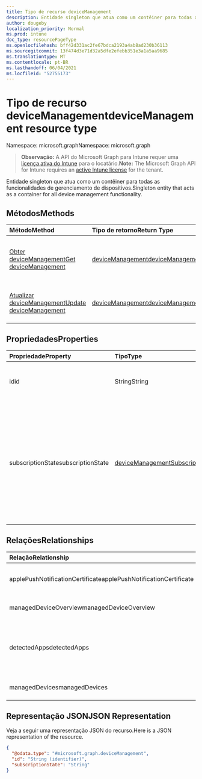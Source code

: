 ```yaml
---
title: Tipo de recurso deviceManagement
description: Entidade singleton que atua como um contêiner para todas as funcionalidades de gerenciamento de dispositivos.
author: dougeby
localization_priority: Normal
ms.prod: intune
doc_type: resourcePageType
ms.openlocfilehash: bff42d331ac2fe67bdca2193a4ab8ad230b36113
ms.sourcegitcommit: 13f474d3e71d32a5dfe2efebb351e3a1a5aa9685
ms.translationtype: MT
ms.contentlocale: pt-BR
ms.lasthandoff: 06/04/2021
ms.locfileid: "52755173"
---
```

# <a name="devicemanagement-resource-type"></a><span data-ttu-id="e411d-103">Tipo de recurso deviceManagement</span><span class="sxs-lookup"><span data-stu-id="e411d-103">deviceManagement resource type</span></span>

<span data-ttu-id="e411d-104">Namespace: microsoft.graph</span><span class="sxs-lookup"><span data-stu-id="e411d-104">Namespace: microsoft.graph</span></span>

> <span data-ttu-id="e411d-105">**Observação:** A API do Microsoft Graph para Intune requer uma [licença ativa do Intune](https://go.microsoft.com/fwlink/?linkid=839381) para o locatário.</span><span class="sxs-lookup"><span data-stu-id="e411d-105">**Note:** The Microsoft Graph API for Intune requires an [active Intune license](https://go.microsoft.com/fwlink/?linkid=839381) for the tenant.</span></span>

<span data-ttu-id="e411d-106">Entidade singleton que atua como um contêiner para todas as funcionalidades de gerenciamento de dispositivos.</span><span class="sxs-lookup"><span data-stu-id="e411d-106">Singleton entity that acts as a container for all device management functionality.</span></span>

## <a name="methods"></a><span data-ttu-id="e411d-107">Métodos</span><span class="sxs-lookup"><span data-stu-id="e411d-107">Methods</span></span>
|<span data-ttu-id="e411d-108">Método</span><span class="sxs-lookup"><span data-stu-id="e411d-108">Method</span></span>|<span data-ttu-id="e411d-109">Tipo de retorno</span><span class="sxs-lookup"><span data-stu-id="e411d-109">Return Type</span></span>|<span data-ttu-id="e411d-110">Descrição</span><span class="sxs-lookup"><span data-stu-id="e411d-110">Description</span></span>|
|:---|:---|:---|
|[<span data-ttu-id="e411d-111">Obter deviceManagement</span><span class="sxs-lookup"><span data-stu-id="e411d-111">Get deviceManagement</span></span>](../api/intune-devices-devicemanagement-get.md)|[<span data-ttu-id="e411d-112">deviceManagement</span><span class="sxs-lookup"><span data-stu-id="e411d-112">deviceManagement</span></span>](../resources/intune-devices-devicemanagement.md)|<span data-ttu-id="e411d-113">Leia as propriedades e as relações do objeto [deviceManagement](../resources/intune-devices-devicemanagement.md).</span><span class="sxs-lookup"><span data-stu-id="e411d-113">Read properties and relationships of the [deviceManagement](../resources/intune-devices-devicemanagement.md) object.</span></span>|
|[<span data-ttu-id="e411d-114">Atualizar deviceManagement</span><span class="sxs-lookup"><span data-stu-id="e411d-114">Update deviceManagement</span></span>](../api/intune-devices-devicemanagement-update.md)|[<span data-ttu-id="e411d-115">deviceManagement</span><span class="sxs-lookup"><span data-stu-id="e411d-115">deviceManagement</span></span>](../resources/intune-devices-devicemanagement.md)|<span data-ttu-id="e411d-116">Atualizar as propriedades de um objeto de [deviceManagement](../resources/intune-devices-devicemanagement.md).</span><span class="sxs-lookup"><span data-stu-id="e411d-116">Update the properties of a [deviceManagement](../resources/intune-devices-devicemanagement.md) object.</span></span>|

## <a name="properties"></a><span data-ttu-id="e411d-117">Propriedades</span><span class="sxs-lookup"><span data-stu-id="e411d-117">Properties</span></span>
|<span data-ttu-id="e411d-118">Propriedade</span><span class="sxs-lookup"><span data-stu-id="e411d-118">Property</span></span>|<span data-ttu-id="e411d-119">Tipo</span><span class="sxs-lookup"><span data-stu-id="e411d-119">Type</span></span>|<span data-ttu-id="e411d-120">Descrição</span><span class="sxs-lookup"><span data-stu-id="e411d-120">Description</span></span>|
|:---|:---|:---|
|<span data-ttu-id="e411d-121">id</span><span class="sxs-lookup"><span data-stu-id="e411d-121">id</span></span>|<span data-ttu-id="e411d-122">String</span><span class="sxs-lookup"><span data-stu-id="e411d-122">String</span></span>|<span data-ttu-id="e411d-123">O identificador exclusivo do dispositivo</span><span class="sxs-lookup"><span data-stu-id="e411d-123">Unique Identifier for the device</span></span>|
|<span data-ttu-id="e411d-124">subscriptionState</span><span class="sxs-lookup"><span data-stu-id="e411d-124">subscriptionState</span></span>|[<span data-ttu-id="e411d-125">deviceManagementSubscriptionState</span><span class="sxs-lookup"><span data-stu-id="e411d-125">deviceManagementSubscriptionState</span></span>](../resources/intune-devices-devicemanagementsubscriptionstate.md)|<span data-ttu-id="e411d-126">Estado de assinatura de gerenciamento de dispositivo móvel do locatário.</span><span class="sxs-lookup"><span data-stu-id="e411d-126">Tenant mobile device management subscription state.</span></span> <span data-ttu-id="e411d-127">Os valores possíveis são: `pending`, `active`, `warning`, `disabled`, `deleted`, `blocked`, `lockedOut`.</span><span class="sxs-lookup"><span data-stu-id="e411d-127">Possible values are: `pending`, `active`, `warning`, `disabled`, `deleted`, `blocked`, `lockedOut`.</span></span>|

## <a name="relationships"></a><span data-ttu-id="e411d-128">Relações</span><span class="sxs-lookup"><span data-stu-id="e411d-128">Relationships</span></span>
|<span data-ttu-id="e411d-129">Relação</span><span class="sxs-lookup"><span data-stu-id="e411d-129">Relationship</span></span>|<span data-ttu-id="e411d-130">Tipo</span><span class="sxs-lookup"><span data-stu-id="e411d-130">Type</span></span>|<span data-ttu-id="e411d-131">Descrição</span><span class="sxs-lookup"><span data-stu-id="e411d-131">Description</span></span>|
|:---|:---|:---|
|<span data-ttu-id="e411d-132">applePushNotificationCertificate</span><span class="sxs-lookup"><span data-stu-id="e411d-132">applePushNotificationCertificate</span></span>|[<span data-ttu-id="e411d-133">applePushNotificationCertificate</span><span class="sxs-lookup"><span data-stu-id="e411d-133">applePushNotificationCertificate</span></span>](../resources/intune-devices-applepushnotificationcertificate.md)|<span data-ttu-id="e411d-134">Certificado de notificação por push da Apple.</span><span class="sxs-lookup"><span data-stu-id="e411d-134">Apple push notification certificate.</span></span>|
|<span data-ttu-id="e411d-135">managedDeviceOverview</span><span class="sxs-lookup"><span data-stu-id="e411d-135">managedDeviceOverview</span></span>|[<span data-ttu-id="e411d-136">managedDeviceOverview</span><span class="sxs-lookup"><span data-stu-id="e411d-136">managedDeviceOverview</span></span>](../resources/intune-devices-manageddeviceoverview.md)|<span data-ttu-id="e411d-137">Visão geral do dispositivo</span><span class="sxs-lookup"><span data-stu-id="e411d-137">Device overview</span></span>|
|<span data-ttu-id="e411d-138">detectedApps</span><span class="sxs-lookup"><span data-stu-id="e411d-138">detectedApps</span></span>|<span data-ttu-id="e411d-139">Conjunto [detectedApp](../resources/intune-devices-detectedapp.md)</span><span class="sxs-lookup"><span data-stu-id="e411d-139">[detectedApp](../resources/intune-devices-detectedapp.md) collection</span></span>|<span data-ttu-id="e411d-140">A lista de aplicativos detectados associados a um dispositivo.</span><span class="sxs-lookup"><span data-stu-id="e411d-140">The list of detected apps associated with a device.</span></span>|
|<span data-ttu-id="e411d-141">managedDevices</span><span class="sxs-lookup"><span data-stu-id="e411d-141">managedDevices</span></span>|<span data-ttu-id="e411d-142">Conjunto [managedDevice](../resources/intune-devices-manageddevice.md)</span><span class="sxs-lookup"><span data-stu-id="e411d-142">[managedDevice](../resources/intune-devices-manageddevice.md) collection</span></span>|<span data-ttu-id="e411d-143">A lista de dispositivos gerenciados.</span><span class="sxs-lookup"><span data-stu-id="e411d-143">The list of managed devices.</span></span>|

## <a name="json-representation"></a><span data-ttu-id="e411d-144">Representação JSON</span><span class="sxs-lookup"><span data-stu-id="e411d-144">JSON Representation</span></span>
<span data-ttu-id="e411d-145">Veja a seguir uma representação JSON do recurso.</span><span class="sxs-lookup"><span data-stu-id="e411d-145">Here is a JSON representation of the resource.</span></span>
<!-- {
  "blockType": "resource",
  "keyProperty": "id",
  "@odata.type": "microsoft.graph.deviceManagement"
}
-->
``` json
{
  "@odata.type": "#microsoft.graph.deviceManagement",
  "id": "String (identifier)",
  "subscriptionState": "String"
}
```




